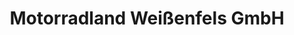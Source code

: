 ---
title: "Motorradland Weißenfels GmbH"
url: /luetzen/motorradland-weissenfels-gmbh/
shop: Motorrad
---